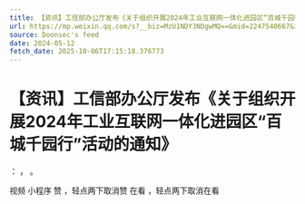```yaml
---
title: 【资讯】工信部办公厅发布《关于组织开展2024年工业互联网一体化进园区“百城千园行”活动的通知》
url: https://mp.weixin.qq.com/s?__biz=MzU1NDY3NDgwMQ==&mid=2247540667&idx=3&sn=8ef055d9c4effd22eae9946fde9ac7e5
source: Doonsec's feed
date: 2024-05-12
fetch_date: 2025-10-06T17:15:18.376773
---
```


# 【资讯】工信部办公厅发布《关于组织开展2024年工业互联网一体化进园区“百城千园行”活动的通知》

：
，
。

视频
小程序
赞
，轻点两下取消赞
在看
，轻点两下取消在看